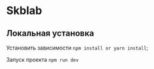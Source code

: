 # Skblab

## Локальная установка

Установить зависимости `npm install or yarn install`;

Запуск проекта `npm run dev`
